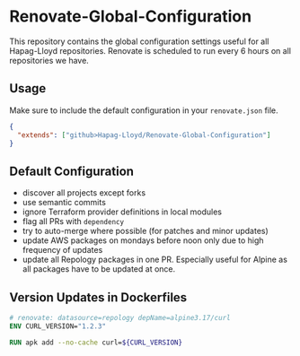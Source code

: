 # Renovate-Global-Configuration

This repository contains the global configuration settings useful for all Hapag-Lloyd repositories. Renovate is
scheduled to run every 6 hours on all repositories we have.

## Usage

Make sure to include the default configuration in your `renovate.json` file.

```json
{
  "extends": ["github>Hapag-Lloyd/Renovate-Global-Configuration"]
}
```

## Default Configuration

- discover all projects except forks
- use semantic commits
- ignore Terraform provider definitions in local modules
- flag all PRs with `dependency`
- try to auto-merge where possible (for patches and minor updates)
- update AWS packages on mondays before noon only due to high frequency of updates
- update all Repology packages in one PR. Especially useful for Alpine as all packages have to be updated at once.

## Version Updates in Dockerfiles

```dockerfile
# renovate: datasource=repology depName=alpine3.17/curl
ENV CURL_VERSION="1.2.3"

RUN apk add --no-cache curl=${CURL_VERSION}
```
